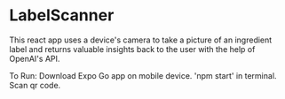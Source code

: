 # LabelScanner

This react app uses a device's camera to take a picture of an ingredient label and returns valuable insights back to the user with the help of OpenAI's API. 

To Run: 
Download Expo Go app on mobile device. 
'npm start' in terminal. 
Scan qr code. 